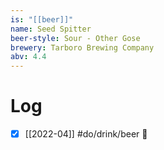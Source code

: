 ```yaml
---
is: "[[beer]]"
name: Seed Spitter
beer-style: Sour - Other Gose
brewery: Tarboro Brewing Company
abv: 4.4
---
```

# Log
- [x] [[2022-04]] #do/drink/beer 🤞
